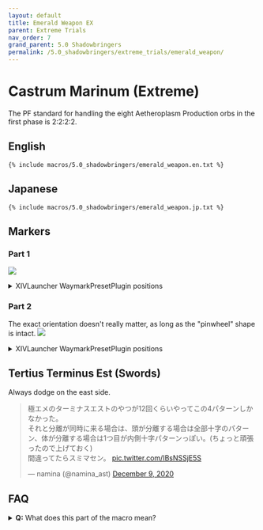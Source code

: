 ```yaml
---
layout: default
title: Emerald Weapon EX
parent: Extreme Trials
nav_order: 7
grand_parent: 5.0 Shadowbringers
permalink: /5.0_shadowbringers/extreme_trials/emerald_weapon/
---
```


# Castrum Marinum (Extreme)

The PF standard for handling the eight Aetheroplasm Production orbs in the
first phase is 2:2:2:2.

## English
```
{% include macros/5.0_shadowbringers/emerald_weapon.en.txt %}
```

## Japanese
```
{% include macros/5.0_shadowbringers/emerald_weapon.jp.txt %}
```

## Markers

### Part 1

![]({{site.baseurl}}/images/5.0_shadowbringers/emerald_weapon/markers_1.jpg)
<details markdown=block>
<summary>XIVLauncher WaymarkPresetPlugin positions</summary>

```json
{
  "Name":"Emerald Weapon EX P1",
  "MapID":763,
  "A":{"X":100.0,"Y":0.0,"Z":78.0,"ID":0,"Active":true},
  "B":{"X":122.0,"Y":0.0,"Z":100.0,"ID":1,"Active":true},
  "C":{"X":100.0,"Y":0.0,"Z":122.0,"ID":2,"Active":true},
  "D":{"X":78.0,"Y":0.0,"Z":100.0,"ID":3,"Active":true},
  "One":{"X":93.5,"Y":0.0,"Z":93.5,"ID":4,"Active":true},
  "Two":{"X":106.5,"Y":0.0,"Z":93.5,"ID":5,"Active":true},
  "Three":{"X":106.5,"Y":0.0,"Z":106.5,"ID":6,"Active":true},
  "Four":{"X":93.5,"Y":0.0,"Z":106.5,"ID":7,"Active":true}
}
```
</details>

### Part 2

The exact orientation doesn't really matter, as long as the "pinwheel" shape is
intact.
![]({{site.baseurl}}/images/5.0_shadowbringers/emerald_weapon/markers_2.jpg)
<details markdown=block>
<summary>XIVLauncher WaymarkPresetPlugin positions</summary>

```json
{
  "Name":"Emerald Weapon EX P2",
  "MapID":763,
  "A":{"X":108.5,"Y":1.0,"Z":81.5,"ID":0,"Active":true},
  "B":{"X":118.5,"Y":0.0,"Z":108.5,"ID":1,"Active":true},
  "C":{"X":91.5,"Y":0.0,"Z":118.5,"ID":2,"Active":true},
  "D":{"X":81.5,"Y":0.0,"Z":91.5,"ID":3,"Active":true},
  "One":{"X":112.5,"Y":0.0,"Z":81.5,"ID":4,"Active":true},
  "Two":{"X":118.5,"Y":0.0,"Z":112.5,"ID":5,"Active":true},
  "Three":{"X":87.5,"Y":0.0,"Z":118.5,"ID":6,"Active":true},
  "Four":{"X":81.5,"Y":0.0,"Z":87.5,"ID":7,"Active":true}
}
```
</details>

## Tertius Terminus Est (Swords)

Always dodge on the east side.

<blockquote class="twitter-tweet" data-dnt="true" data-theme="dark"><p lang="ja" dir="ltr">極エメのターミナスエストのやつが12回くらいやってこの4パターンしかなかった。<br>それと分離が同時に来る場合は、頭が分離する場合は全部十字のパターン、体が分離する場合は1つ目が内側十字パターンっぽい。(ちょっと頑張ったので上げておく)<br>間違ってたらスミマセン。 <a href="https://t.co/IBsNSSjE5S">pic.twitter.com/IBsNSSjE5S</a></p>&mdash; namina (@namina_ast) <a href="https://twitter.com/namina_ast/status/1336795566529888256?ref_src=twsrc%5Etfw">December 9, 2020</a></blockquote> <script async src="https://platform.twitter.com/widgets.js" charset="utf-8"></script> 

## FAQ

<details markdown=block>
<summary><b>Q:</b> What does this part of the macro mean?</summary>

```
===《Magnets + Flares》===
　　　○ｰ○
　    MT　  OT
```

<b>A:</b> This refers to the bit in P1 where both tanks get a Flare marker- the
MT will take the left side, while the OT takes the right.

</details>

<script data-goatcounter="https://tuufless.goatcounter.com/count"
        async src="//gc.zgo.at/count.js"></script>
